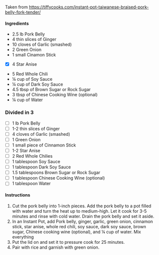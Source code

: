 Taken from https://tiffycooks.com/instant-pot-taiwanese-braised-pork-belly-fork-tender/
#### Ingredients
- 2.5 lb Pork Belly 
- 4 thin slices of Ginger 
- 10 cloves of Garlic (smashed) 
- 2 Green Onion 
- 1 small Cinamon Stick 
- [x] 4 Star Anise
- 5 Red Whole Chili 
- ¼ cup of Soy Sauce 
- ¼ cup of Dark Soy Sauce 
- 4.5 tbsp of Brown Sugar or Rock Sugar 
- 3 tbsp of Chinese Cooking Wine (optional) 
- ¼ cup of Water
### Divided in 3
- [ ] 1 lb Pork Belly
- [ ] 1-2 thin slices of Ginger
- [ ] 4 cloves of Garlic (smashed)
- [ ] 1 Green Onion
- [ ] 1 small piece of Cinnamon Stick
- [ ] 1-2 Star Anise
- [ ] 2 Red Whole Chilies
- [ ] 1 tablespoon Soy Sauce
- [ ] 1 tablespoon Dark Soy Sauce
- [ ] 1.5 tablespoons Brown Sugar or Rock Sugar
- [ ] 1 tablespoon Chinese Cooking Wine (optional)
- [ ] 1 tablespoon Water 
#### Instructions
1. Cut the pork belly into 1-inch pieces. Add the pork belly to a pot filled with water and turn the heat up to medium-high. Let it cook for 3-5 minutes and rinse with cold water. Drain the pork belly and set it aside.
2. In an Instant Pot, add Pork belly, ginger, garlic, green onion, cinnamon stick, star anise, whole red chili, soy sauce, dark soy sauce, brown sugar, Chinese cooking wine (optional), and ¼ cup of water. Mix everything 
3. Put the lid on and set it to pressure cook for 25 minutes. 
4. Pair with rice and garnish with green onion.
